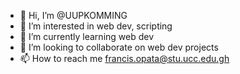 - 👋 Hi, I’m @UUPKOMMING
- 👀 I’m interested in web dev, scripting 
- 🌱 I’m currently learning web dev
- 💞️ I’m looking to collaborate on web dev projects
- 📫 How to reach me francis.opata@stu.ucc.edu.gh

<!---
UUPKOMMING/UUPKOMMING is a ✨ special ✨ repository because its `README.md` (this file) appears on your GitHub profile.
You can click the Preview link to take a look at your changes.
--->
